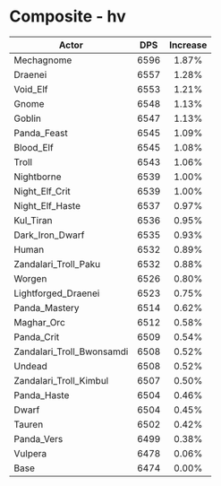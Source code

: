 # Composite - hv
| Actor | DPS | Increase |
|---|:---:|:---:|
|Mechagnome|6596|1.87%|
|Draenei|6557|1.28%|
|Void_Elf|6553|1.21%|
|Gnome|6548|1.13%|
|Goblin|6547|1.13%|
|Panda_Feast|6545|1.09%|
|Blood_Elf|6545|1.08%|
|Troll|6543|1.06%|
|Nightborne|6539|1.00%|
|Night_Elf_Crit|6539|1.00%|
|Night_Elf_Haste|6537|0.97%|
|Kul_Tiran|6536|0.95%|
|Dark_Iron_Dwarf|6535|0.93%|
|Human|6532|0.89%|
|Zandalari_Troll_Paku|6532|0.88%|
|Worgen|6526|0.80%|
|Lightforged_Draenei|6523|0.75%|
|Panda_Mastery|6514|0.62%|
|Maghar_Orc|6512|0.58%|
|Panda_Crit|6509|0.54%|
|Zandalari_Troll_Bwonsamdi|6508|0.52%|
|Undead|6508|0.52%|
|Zandalari_Troll_Kimbul|6507|0.50%|
|Panda_Haste|6504|0.46%|
|Dwarf|6504|0.45%|
|Tauren|6502|0.42%|
|Panda_Vers|6499|0.38%|
|Vulpera|6478|0.06%|
|Base|6474|0.00%|

